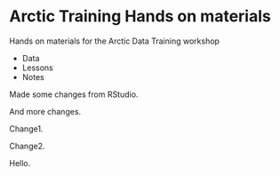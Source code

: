 # Arctic Training Hands on materials

Hands on materials for the Arctic Data Training workshop

* Data
* Lessons
* Notes

Made some changes from RStudio.

And more changes.

Change1.

Change2.

Hello.
